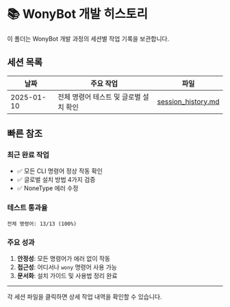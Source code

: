 # 📚 WonyBot 개발 히스토리

이 폴더는 WonyBot 개발 과정의 세션별 작업 기록을 보관합니다.

## 세션 목록

| 날짜 | 주요 작업 | 파일 |
|------|-----------|------|
| 2025-01-10 | 전체 명령어 테스트 및 글로벌 설치 확인 | [session_history.md](./2025-01-10_session_history.md) |

## 빠른 참조

### 최근 완료 작업
- ✅ 모든 CLI 명령어 정상 작동 확인
- ✅ 글로벌 설치 방법 4가지 검증
- ✅ NoneType 에러 수정

### 테스트 통과율
```
전체 명령어: 13/13 (100%)
```

### 주요 성과
1. **안정성**: 모든 명령어가 에러 없이 작동
2. **접근성**: 어디서나 `wony` 명령어 사용 가능
3. **문서화**: 설치 가이드 및 사용법 정리 완료

---

각 세션 파일을 클릭하면 상세 작업 내역을 확인할 수 있습니다.
